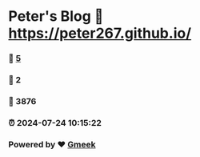 # Peter's Blog :link: https://peter267.github.io/ 
### :page_facing_up: [5](https://peter267.github.io//tag.html) 
### :speech_balloon: 2 
### :hibiscus: 3876 
### :alarm_clock: 2024-07-24 10:15:22 
### Powered by :heart: [Gmeek](https://github.com/Meekdai/Gmeek)
